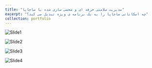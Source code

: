 ```yaml
---
title: "مدیریت سلامتی حرفه ای و شخصی سازی شده با ساجاپا"
excerpt: "چه امکاناتی ساجاپا را به یک برنامه ی ویژه تبدیل می کند؟"
collection: portfolio
---
```


![Slide1](https://github.com/user-attachments/assets/2153a4b3-32d0-4e77-91f4-d9e4a544568b)

![Slide2](https://github.com/user-attachments/assets/4b20a5d4-cf76-403f-8827-45140576d42b)

![Slide3](https://github.com/user-attachments/assets/01b9c306-dc74-4683-a571-95de78257f90)

![Slide4](https://github.com/user-attachments/assets/fa081e8c-9b1b-4d44-a9ed-e2c67d3908d5)
